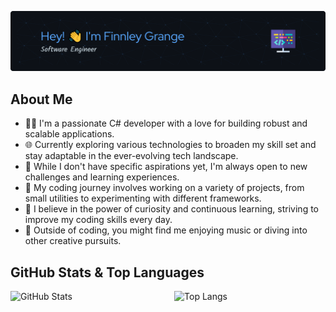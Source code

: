 ![Header](./finnleygrange.png)

## About Me

- 👨‍💻 I'm a passionate C# developer with a love for building robust and scalable applications.
- 🌐 Currently exploring various technologies to broaden my skill set and stay adaptable in the ever-evolving tech landscape.
- 🚀 While I don't have specific aspirations yet, I'm always open to new challenges and learning experiences.
- 🎯 My coding journey involves working on a variety of projects, from small utilities to experimenting with different frameworks.
- 🌟 I believe in the power of curiosity and continuous learning, striving to improve my coding skills every day.
- 🎸 Outside of coding, you might find me enjoying music or diving into other creative pursuits.

## GitHub Stats & Top Languages

[<img align="left" width="48%" alt="GitHub Stats" src="https://github-readme-stats.vercel.app/api?username=finnleygrange&theme=github_dark&rank_icon=github&card_width=750px" />](https://github.com/anuraghazra/github-readme-stats)

[<img align="right" width="48%" alt="Top Langs" src="https://github-readme-stats.vercel.app/api/top-langs/?username=finnleygrange&theme=github_dark&card_width=750px" />](https://github.com/anuraghazra/github-readme-stats)



<!--
**finnleygrange/finnleygrange** is a ✨ _special_ ✨ repository because its `README.md` (this file) appears on your GitHub profile.

Here are some ideas to get you started:

- 🔭 I’m currently working on ...
- 🌱 I’m currently learning ...
- 👯 I’m looking to collaborate on ...
- 🤔 I’m looking for help with ...
- 💬 Ask me about ...
- 📫 How to reach me: ...
- 😄 Pronouns: ...
- ⚡ Fun fact: ...
-->
